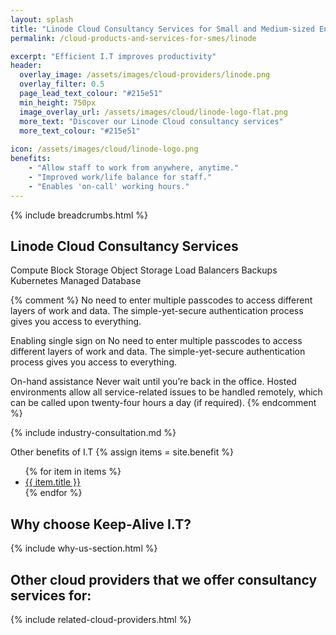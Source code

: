 ```yaml
---
layout: splash 
title: "Linode Cloud Consultancy Services for Small and Medium-sized Enterprises (SMEs)"
permalink: /cloud-products-and-services-for-smes/linode

excerpt: "Efficient I.T improves productivity"
header:
  overlay_image: /assets/images/cloud-providers/linode.png
  overlay_filter: 0.5 
  page_lead_text_colour: "#215e51"
  min_height: 750px
  image_overlay_url: /assets/images/cloud/linode-logo-flat.png 
  more_text: "Discover our Linode Cloud consultancy services"
  more_text_colour: "#215e51"
  
icon: /assets/images/cloud/linode-logo.png
benefits:
    - "Allow staff to work from anywhere, anytime."
    - "Improved work/life balance for staff."
    - "Enables 'on-call' working hours."
---
```


{% include breadcrumbs.html %}

## <i class="fas fa-cloud page-title-icon" aria-hidden="true"></i> Linode Cloud Consultancy Services

Compute
Block Storage
Object Storage
Load Balancers
Backups
Kubernetes
Managed Database


{% comment %}
No need to enter multiple passcodes to access different layers of work and data. The simple-yet-secure authentication process gives you access to everything.


Enabling single sign on
No need to enter multiple passcodes to access different layers of work and data. The simple-yet-secure authentication process gives you access to everything.

On-hand assistance
Never wait until you’re back in the office. Hosted environments allow all service-related issues to be handled remotely, which can be called upon twenty-four hours a day (if required).
{% endcomment %}

{% include industry-consultation.md %}


Other benefits of I.T
{% assign items = site.benefit %}
<ul class="">
    {% for item in items %}
        <li><a href="{{ item.url }}">{{ item.title }}</a></li>
    {% endfor %}
</ul>

## Why choose Keep-Alive I.T?
{% include why-us-section.html %}

## Other cloud providers that we offer consultancy services for:
{% include related-cloud-providers.html %}